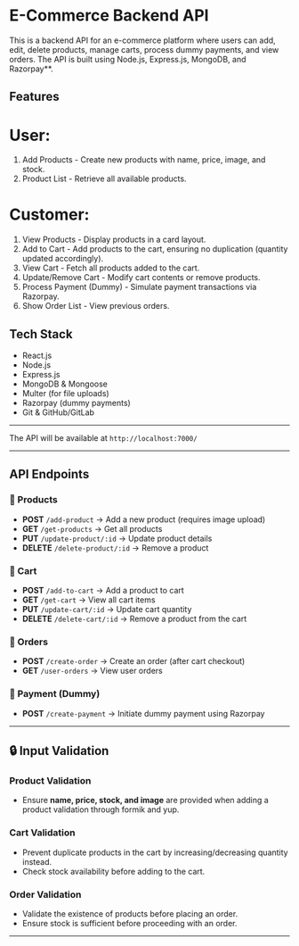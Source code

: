 # E-Commerce Backend API

This is a backend API for an e-commerce platform where users can add, edit, delete products, manage carts, process dummy payments, and view orders. The API is built using Node.js, Express.js, MongoDB, and Razorpay**.

##  Features

# User:
1. Add Products - Create new products with name, price, image, and stock.
2. Product List - Retrieve all available products.
# Customer:
1. View Products - Display products in a card layout.
2. Add to Cart - Add products to the cart, ensuring no duplication (quantity updated accordingly).
3. View Cart - Fetch all products added to the cart.
4. Update/Remove Cart - Modify cart contents or remove products.
5. Process Payment (Dummy) - Simulate payment transactions via Razorpay.
6. Show Order List - View previous orders.

##  Tech Stack
- React.js
- Node.js
- Express.js
- MongoDB & Mongoose
- Multer (for file uploads)
- Razorpay (dummy payments)
- Git & GitHub/GitLab

---



The API will be available at `http://localhost:7000/`

---

##  API Endpoints

### 🔹 Products
- **POST** `/add-product` → Add a new product (requires image upload)
- **GET** `/get-products` → Get all products
- **PUT** `/update-product/:id` → Update product details
- **DELETE** `/delete-product/:id` → Remove a product

### 🔹 Cart
- **POST** `/add-to-cart` → Add a product to cart
- **GET** `/get-cart` → View all cart items
- **PUT** `/update-cart/:id` → Update cart quantity
- **DELETE** `/delete-cart/:id` → Remove a product from the cart

### 🔹 Orders
- **POST** `/create-order` → Create an order (after cart checkout)
- **GET** `/user-orders` → View user orders

### 🔹 Payment (Dummy)
- **POST** `/create-payment` → Initiate dummy payment using Razorpay

---

## 🔒 Input Validation

### Product Validation
- Ensure **name, price, stock, and image** are provided when adding a product validation through formik and yup.

### Cart Validation
- Prevent duplicate products in the cart by increasing/decreasing quantity instead.
- Check stock availability before adding to the cart.

### Order Validation
- Validate the existence of products before placing an order.
- Ensure stock is sufficient before proceeding with an order.

---





